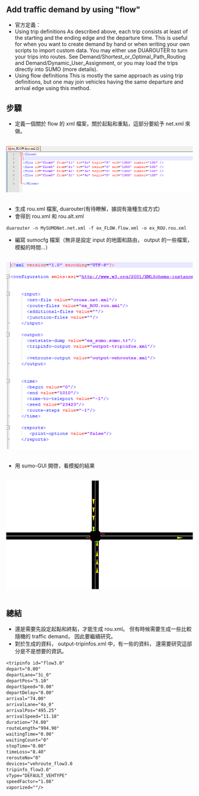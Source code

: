Add traffic demand by using "flow"
---
* 官方定義：
* Using trip definitions
As described above, each trip consists at least of the starting and the ending edge and the departure time. This is useful for when you want to create demand by hand or when writing your own scripts to import custom data. You may either use DUAROUTER to turn your trips into routes. See Demand/Shortest_or_Optimal_Path_Routing and Demand/Dynamic_User_Assignment, or you may load the trips directly into SUMO (more details).
* Using flow definitions
This is mostly the same approach as using trip definitions, but one may join vehicles having the same departure and arrival edge using this method.


步驟
---
* 定義一個關於 flow 的 xml 檔案，關於起點和重點，這部分要給予 net.xml 來做。
</br>
<div align=center> <img src="https://github.com/AvisChiu/SUMO/blob/master/create_demand_with_flow/figure/figure1.png" width="600"/></div>
</br>    

* 生成 rou.xml 檔案, duarouter(有待瞭解，據説有幾種生成方式)
* 會得到 rou.xml 和 rou.alt.xml
```
duarouter -n MySUMONet.net.xml -f ex_FLOW.flow.xml -o ex_ROU.rou.xml
```
* 編寫 sumocfg 檔案（無非是設定 input 的地圖和路由， output 的一些檔案， 模擬的時間...）
</br>
<div align=center> <img src="https://github.com/AvisChiu/SUMO/blob/master/create_demand_with_flow/figure/figure2.png" width="600"/></div>
</br>   

* 用 sumo-GUI 開啓，看模擬的結果
</br>
<div align=center> <img src="https://github.com/AvisChiu/SUMO/blob/master/create_demand_with_flow/figure/figure3.PNG" width="600"/></div>
</br>   

總結
---
* 還是需要先設定起點和終點，才能生成 rou.xml。 但有時候需要生成一些比較隨機的 traffic demand， 因此要繼續研究。
* 對於生成的資料， output-tripinfos.xml 中，有一些的資料， 還需要研究這部分是不是想要的資訊。
```
<tripinfo id="flow3.0" 
depart="0.00" 
departLane="3i_0" 
departPos="5.10" 
departSpeed="0.00" 
departDelay="0.00" 
arrival="74.00" 
arrivalLane="4o_0" 
arrivalPos="495.25" 
arrivalSpeed="11.18" 
duration="74.00" 
routeLength="994.90" 
waitingTime="0.00" 
waitingCount="0" 
stopTime="0.00" 
timeLoss="8.40" 
rerouteNo="0" 
devices="vehroute_flow3.0 
tripinfo_flow3.0"
vType="DEFAULT_VEHTYPE" 
speedFactor="1.08" 
vaporized=""/>
```
